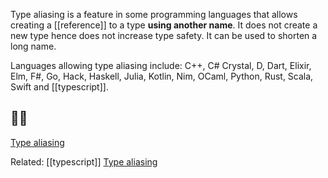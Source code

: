 
Type aliasing is a feature in some programming languages that allows creating a [[reference]] to a type **using another name**. 
It does not create a new type hence does not increase type safety. It can be used to shorten a long name. 

Languages allowing type aliasing include: C++, C# Crystal, D, Dart, Elixir, Elm, F#, Go, Hack, Haskell, Julia, Kotlin, Nim, OCaml, Python, Rust, Scala, Swift and [[typescript]]. 

## 🦶📔
[Type aliasing](https://en.wikipedia.org/wiki/Type_aliasing)

Related: [[typescript]]  [Type aliasing](https://en.wikipedia.org/wiki/Type_aliasing)
